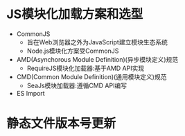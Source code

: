# JS模块化加载方案和选型

- CommonJS
  - 旨在Web浏览器之外为JavaScript建立模块生态系统
  - Node.js模块化方案受CommonJS
- AMD(Asynchorous Module Definition)(异步模块定义)规范
  - RequireJS模块化加载器:基于AMD API实现
- CMD(Common Module Definition)(通用模块定义)规范
  - SeaJs模块加载器:遵循CMD API编写
- ES Import


# 静态文件版本号更新